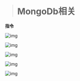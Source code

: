 > # **MongoDb相关**

**指令**

![img](https://typora1-1304288279.cos.ap-beijing.myqcloud.com/clipboard-1610699168973.png)

![img](https://typora1-1304288279.cos.ap-beijing.myqcloud.com/clipboard-1610699178541.png)

![img](https://typora1-1304288279.cos.ap-beijing.myqcloud.com/clipboard-1610699183549.png)

![img](MongoDb.assets/clipboard-1610699188281.png)

![img](MongoDb.assets/clipboard-1610699192892.png)